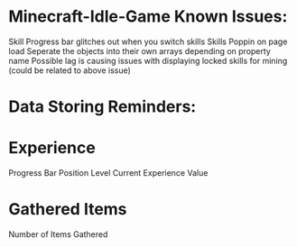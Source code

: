 # Minecraft-Idle-Game Known Issues:

Skill Progress bar glitches out when you switch skills
Skills Poppin on page load
Seperate the objects into their own arrays depending on property name
Possible lag is causing issues with displaying locked skills for mining (could be related to above issue)

# Data Storing Reminders:

# Experience

Progress Bar Position
Level
Current Experience Value

# Gathered Items

Number of Items Gathered
